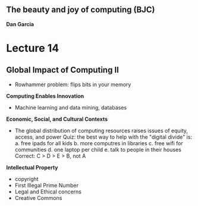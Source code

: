 ## The beauty and joy of computing (BJC)  
**Dan Garcia**

# Lecture 14
## Global Impact of Computing II

- Rowhammer problem: flips bits in your memory

**Computing Enables Innovation**
- Machine learning and data mining, databases

**Economic, Social, and Cultural Contexts**
- The global distribution of computing resources raises issues of equity, access, and power
Quiz: the best way to help with the "digital divide" is:
a. free ipads for all kids
b. more computres in libraries
c. free wifi for communities
d. one laptop per child
e. talk to people in their houses
Correct: C > D > E > B, not A

**Intellectual Property**
- copyright
- First Illegal Prime Number
- Legal and Ethical concerns
- Creative Commons

